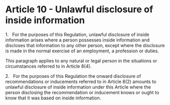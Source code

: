 # Article 10 - Unlawful disclosure of inside information


1.   For the purposes of this Regulation, unlawful disclosure of inside information arises where a person possesses inside information and discloses that information to any other person, except where the disclosure is made in the normal exercise of an employment, a profession or duties.

This paragraph applies to any natural or legal person in the situations or circumstances referred to in Article 8(4).

2.   For the purposes of this Regulation the onward disclosure of recommendations or inducements referred to in Article 8(2) amounts to unlawful disclosure of inside information under this Article where the person disclosing the recommendation or inducement knows or ought to know that it was based on inside information.

